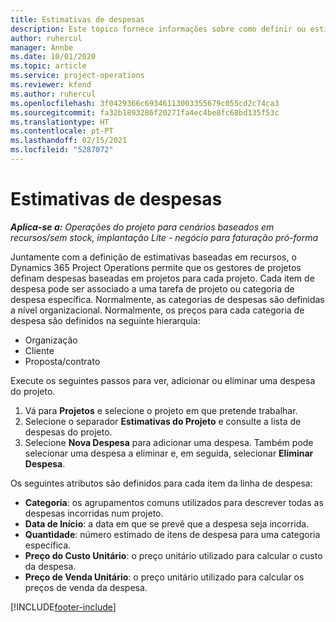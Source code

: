 ```yaml
---
title: Estimativas de despesas
description: Este tópico fornece informações sobre como definir ou estimar as despesas baseadas em projetos.
author: ruhercul
manager: Annbe
ms.date: 10/01/2020
ms.topic: article
ms.service: project-operations
ms.reviewer: kfend
ms.author: ruhercul
ms.openlocfilehash: 3f0429366c69346113003355679c055cd2c74ca3
ms.sourcegitcommit: fa32b1893286f20271fa4ec4be8fc68bd135f53c
ms.translationtype: HT
ms.contentlocale: pt-PT
ms.lasthandoff: 02/15/2021
ms.locfileid: "5287072"
---
```

# <a name="expense-estimates"></a>Estimativas de despesas
_**Aplica-se a:** Operações do projeto para cenários baseados em recursos/sem stock, implantação Lite - negócio para faturação pró-forma_

Juntamente com a definição de estimativas baseadas em recursos, o Dynamics 365 Project Operations permite que os gestores de projetos definam despesas baseadas em projetos para cada projeto. Cada item de despesa pode ser associado a uma tarefa de projeto ou categoria de despesa específica. Normalmente, as categorias de despesas são definidas a nível organizacional. Normalmente, os preços para cada categoria de despesa são definidos na seguinte hierarquia:

- Organização
- Cliente
- Proposta/contrato

Execute os seguintes passos para ver, adicionar ou eliminar uma despesa do projeto.

1. Vá para **Projetos** e selecione o projeto em que pretende trabalhar.
2. Selecione o separador **Estimativas do Projeto** e consulte a lista de despesas do projeto.
3. Selecione **Nova Despesa** para adicionar uma despesa. Também pode selecionar uma despesa a eliminar e, em seguida, selecionar **Eliminar Despesa**.

Os seguintes atributos são definidos para cada item da linha de despesa:

- **Categoria**: os agrupamentos comuns utilizados para descrever todas as despesas incorridas num projeto.
- **Data de Início**: a data em que se prevê que a despesa seja incorrida.
- **Quantidade**: número estimado de itens de despesa para uma categoria específica.
- **Preço do Custo Unitário**: o preço unitário utilizado para calcular o custo da despesa.
- **Preço de Venda Unitário**: o preço unitário utilizado para calcular os preços de venda da despesa.



[!INCLUDE[footer-include](../includes/footer-banner.md)]